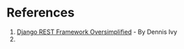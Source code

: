 # References

1. [Django REST Framework Oversimplified](https://youtu.be/cJveiktaOSQ) - By Dennis Ivy
2. 
